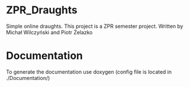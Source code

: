 # ZPR_Draughts

Simple online draughts. This project is a ZPR semester project.
Written by Michał Wilczyński and Piotr Żelazko	

# Documentation

To generate the documentation use doxygen (config file is located in ./Documentation/)
